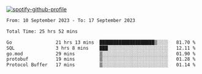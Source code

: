 [![spotify-github-profile](https://spotify-github-profile.vercel.app/api/view?uid=313pysyt3uxkjdidtiuvzf7nrnnu&cover_image=true&theme=natemoo-re&show_offline=false&background_color=121212&interchange=false&bar_color=53b14f&bar_color_cover=false)](https://spotify-github-profile.vercel.app/api/view?uid=313pysyt3uxkjdidtiuvzf7nrnnu&redirect=true)

<!--START_SECTION:waka-->

```txt
From: 10 September 2023 - To: 17 September 2023

Total Time: 25 hrs 52 mins

Go                21 hrs 13 mins  ████████████████████▒░░░░   81.70 %
SQL               3 hrs 8 mins    ███░░░░░░░░░░░░░░░░░░░░░░   12.11 %
go.mod            29 mins         ▒░░░░░░░░░░░░░░░░░░░░░░░░   01.90 %
protobuf          19 mins         ▒░░░░░░░░░░░░░░░░░░░░░░░░   01.28 %
Protocol Buffer   17 mins         ▒░░░░░░░░░░░░░░░░░░░░░░░░   01.14 %
```

<!--END_SECTION:waka-->